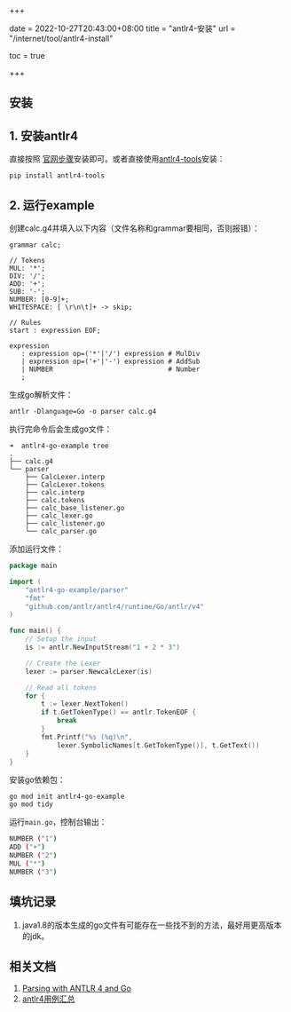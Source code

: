 +++

date = 2022-10-27T20:43:00+08:00
title = "antlr4-安装"
url = "/internet/tool/antlr4-install"

toc = true

+++

## 安装

## 1. 安装antlr4

直接按照 [官网步骤](https://github.com/antlr/antlr4/blob/master/doc/getting-started.md)安装即可。或者直接使用[antlr4-tools](https://github.com/antlr/antlr4-tools)安装：

`pip install antlr4-tools`

## 2. 运行example

创建calc.g4并填入以下内容（文件名称和grammar要相同，否则报错）：

```shell
grammar calc;

// Tokens
MUL: '*';
DIV: '/';
ADD: '+';
SUB: '-';
NUMBER: [0-9]+;
WHITESPACE: [ \r\n\t]+ -> skip;

// Rules
start : expression EOF;

expression
   : expression op=('*'|'/') expression # MulDiv
   | expression op=('+'|'-') expression # AddSub
   | NUMBER                             # Number
   ;
```

生成go解析文件：

```shell
antlr -Dlanguage=Go -o parser calc.g4
```

执行完命令后会生成go文件：

```shell
➜  antlr4-go-example tree
.
├── calc.g4
└── parser
    ├── CalcLexer.interp
    ├── CalcLexer.tokens
    ├── calc.interp
    ├── calc.tokens
    ├── calc_base_listener.go
    ├── calc_lexer.go
    ├── calc_listener.go
    └── calc_parser.go
```

添加运行文件：

```go
package main

import (
	"antlr4-go-example/parser"
	"fmt"
	"github.com/antlr/antlr4/runtime/Go/antlr/v4"
)

func main() {
	// Setup the input
	is := antlr.NewInputStream("1 + 2 * 3")

	// Create the Lexer
	lexer := parser.NewcalcLexer(is)

	// Read all tokens
	for {
		t := lexer.NextToken()
		if t.GetTokenType() == antlr.TokenEOF {
			break
		}
		fmt.Printf("%s (%q)\n",
			lexer.SymbolicNames[t.GetTokenType()], t.GetText())
	}
}

```

安装go依赖包：

```shell
go mod init antlr4-go-example
go mod tidy
```

运行`main.go`，控制台输出：

```sh
NUMBER ("1")
ADD ("+")
NUMBER ("2")
MUL ("*")
NUMBER ("3")
```



## 填坑记录

1. java1.8的版本生成的go文件有可能存在一些找不到的方法，最好用更高版本的jdk。

## 相关文档

1. [Parsing with ANTLR 4 and Go]( https://blog.gopheracademy.com/advent-2017/parsing-with-antlr4-and-go/)
1. [antlr4用例汇总](https://github.com/antlr/grammars-v4)

